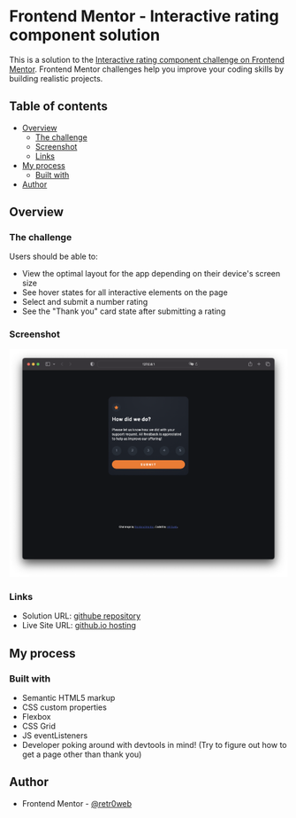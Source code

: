 # Frontend Mentor - Interactive rating component solution

This is a solution to the [Interactive rating component challenge on Frontend Mentor](https://www.frontendmentor.io/challenges/interactive-rating-component-koxpeBUmI). Frontend Mentor challenges help you improve your coding skills by building realistic projects. 

## Table of contents

- [Overview](#overview)
  - [The challenge](#the-challenge)
  - [Screenshot](#screenshot)
  - [Links](#links)
- [My process](#my-process)
  - [Built with](#built-with)
- [Author](#author)

## Overview

### The challenge

Users should be able to:

- View the optimal layout for the app depending on their device's screen size
- See hover states for all interactive elements on the page
- Select and submit a number rating
- See the "Thank you" card state after submitting a rating

### Screenshot

![](./screenshot.png)

### Links

- Solution URL: [githube repository](https://github.com/retr0web/frontend-mentor-solutions/tree/main/rating-component)
- Live Site URL: [github.io hosting](https://retr0web.github.io/frontend-mentor-solutions/rating-component/)

## My process

### Built with

- Semantic HTML5 markup
- CSS custom properties
- Flexbox
- CSS Grid
- JS eventListeners
- Developer poking around with devtools in mind! (Try to figure out how to get a page other than thank you)

## Author

- Frontend Mentor - [@retr0web](https://www.frontendmentor.io/profile/retr0web)
